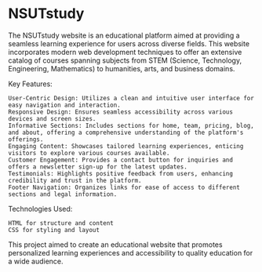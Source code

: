 # NSUTstudy

The NSUTstudy website is an educational platform aimed at providing a seamless learning experience for users across diverse fields. This website incorporates modern web development techniques to offer an extensive catalog of courses spanning subjects from STEM (Science, Technology, Engineering, Mathematics) to humanities, arts, and business domains.

Key Features:

    User-Centric Design: Utilizes a clean and intuitive user interface for easy navigation and interaction.
    Responsive Design: Ensures seamless accessibility across various devices and screen sizes.
    Informative Sections: Includes sections for home, team, pricing, blog, and about, offering a comprehensive understanding of the platform's offerings.
    Engaging Content: Showcases tailored learning experiences, enticing visitors to explore various courses available.
    Customer Engagement: Provides a contact button for inquiries and offers a newsletter sign-up for the latest updates.
    Testimonials: Highlights positive feedback from users, enhancing credibility and trust in the platform.
    Footer Navigation: Organizes links for ease of access to different sections and legal information.

Technologies Used:

    HTML for structure and content
    CSS for styling and layout

This project aimed to create an educational website that promotes personalized learning experiences and accessibility to quality education for a wide audience.
